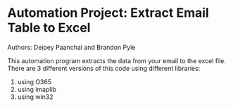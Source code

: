 # Automation Project: Extract Email Table to Excel

Authors: Deipey Paanchal and Brandon Pyle

This automation program extracts the data from your email to the excel file. There are 3 different versions of this code using different libraries:
  1. using O365
  2. using imaplib
  3. using win32
